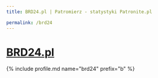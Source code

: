 ```yaml
---
title: BRD24.pl | Patromierz - statystyki Patronite.pl

permalink: /brd24
---
```


# [BRD24.pl](https://patronite.pl/brd24)

{% include profile.md name="brd24" prefix="b" %}
